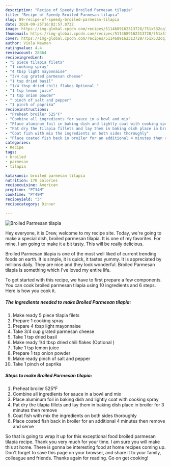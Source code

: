 ```yaml
---
description: "Recipe of Speedy Broiled Parmesan tilapia"
title: "Recipe of Speedy Broiled Parmesan tilapia"
slug: 89-recipe-of-speedy-broiled-parmesan-tilapia
date: 2020-09-25T16:02:57.073Z
image: https://img-global.cpcdn.com/recipes/5114689162313728/751x532cq70/broiled-parmesan-tilapia-recipe-main-photo.jpg
thumbnail: https://img-global.cpcdn.com/recipes/5114689162313728/751x532cq70/broiled-parmesan-tilapia-recipe-main-photo.jpg
cover: https://img-global.cpcdn.com/recipes/5114689162313728/751x532cq70/broiled-parmesan-tilapia-recipe-main-photo.jpg
author: Viola Newman
ratingvalue: 4.4
reviewcount: 28364
recipeingredient:
- "5 piece tilapia filets"
- "1 cooking spray"
- "4 tbsp light mayonnaise"
- "3/4 cup grated parmesan cheese"
- "1 tsp dried basil"
- "1/4 tbsp dried chili flakes Optional "
- "1 tsp lemon juice"
- "1 tsp onion powder"
- " pinch of salt and pepper"
- "1 pinch of paprika"
recipeinstructions:
- "Preheat broiler 525°F"
- "Combine all ingredients for sauce in a bowl and mix"
- "Place aluminum foil in baking dish and lightly coat with cooking spray"
- "Pat dry the tilapia fillets and lay them in baking dish place in broiler for 3 minutes then remove"
- "Coat fish with mix the ingredients on both sides thoroughly"
- "Place coated fish back in broiler for an additional 4 minutes then remove and serve"
categories:
- Recipe
tags:
- broiled
- parmesan
- tilapia

katakunci: broiled parmesan tilapia 
nutrition: 170 calories
recipecuisine: American
preptime: "PT34M"
cooktime: "PT49M"
recipeyield: "3"
recipecategory: Dinner

---
```



![Broiled Parmesan tilapia](https://img-global.cpcdn.com/recipes/5114689162313728/751x532cq70/broiled-parmesan-tilapia-recipe-main-photo.jpg)

Hey everyone, it is Drew, welcome to my recipe site. Today, we're going to make a special dish, broiled parmesan tilapia. It is one of my favorites. For mine, I am going to make it a bit tasty. This will be really delicious.



Broiled Parmesan tilapia is one of the most well liked of current trending foods on earth. It is simple, it is quick, it tastes yummy. It is appreciated by millions daily. They are nice and they look wonderful. Broiled Parmesan tilapia is something which I've loved my entire life.


To get started with this recipe, we have to first prepare a few components. You can cook broiled parmesan tilapia using 10 ingredients and 6 steps. Here is how you cook it.

<!--inarticleads1-->

##### The ingredients needed to make Broiled Parmesan tilapia:

1. Make ready 5 piece tilapia filets
1. Prepare 1 cooking spray
1. Prepare 4 tbsp light mayonnaise
1. Take 3/4 cup grated parmesan cheese
1. Take 1 tsp dried basil
1. Make ready 1/4 tbsp dried chili flakes (Optional )
1. Take 1 tsp lemon juice
1. Prepare 1 tsp onion powder
1. Make ready  pinch of salt and pepper
1. Take 1 pinch of paprika




<!--inarticleads2-->

##### Steps to make Broiled Parmesan tilapia:

1. Preheat broiler 525°F
1. Combine all ingredients for sauce in a bowl and mix
1. Place aluminum foil in baking dish and lightly coat with cooking spray
1. Pat dry the tilapia fillets and lay them in baking dish place in broiler for 3 minutes then remove
1. Coat fish with mix the ingredients on both sides thoroughly
1. Place coated fish back in broiler for an additional 4 minutes then remove and serve




So that is going to wrap it up for this exceptional food broiled parmesan tilapia recipe. Thank you very much for your time. I am sure you will make this at home. There is gonna be interesting food at home recipes coming up. Don't forget to save this page on your browser, and share it to your family, colleague and friends. Thanks again for reading. Go on get cooking!
